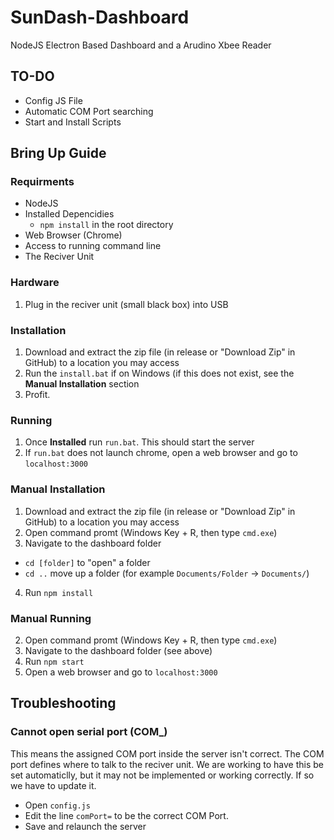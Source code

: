 # SunDash-Dashboard
NodeJS Electron Based Dashboard and a Arudino Xbee Reader

## TO-DO
- Config JS File
- Automatic COM Port searching
- Start and Install Scripts


## Bring Up Guide

### Requirments
- NodeJS
- Installed Depencidies
  - `npm install` in the root directory
- Web Browser (Chrome)
- Access to running command line
- The Reciver Unit

### Hardware
1. Plug in the reciver unit (small black box) into USB

### Installation
1. Download and extract the zip file (in release or "Download Zip" in GitHub) to a location you may access
2. Run the `install.bat` if on Windows (if this does not exist, see the **Manual Installation** section
3. Profit.

### Running
1. Once **Installed** run `run.bat`. This should start the server
2. If `run.bat` does not launch chrome, open a web browser and go to `localhost:3000`

### Manual Installation
1. Download and extract the zip file (in release or "Download Zip" in GitHub) to a location you may access
2. Open command promt (Windows Key + R, then type `cmd.exe`)
3. Navigate to the dashboard folder
  - `cd [folder]` to "open" a folder
  - `cd ..` move up a folder (for example `Documents/Folder` -> `Documents/`)
4. Run `npm install`

### Manual Running
2. Open command promt (Windows Key + R, then type `cmd.exe`)
3. Navigate to the dashboard folder (see above)
4. Run `npm start`
5. Open a web browser and go to `localhost:3000`


## Troubleshooting
### Cannot open serial port (COM_)
This means the assigned COM port inside the server isn't correct. The COM port defines where to talk to the reciver unit. We are working to have this be set automaticlly, but it may not be implemented or working correctly. If so we have to update it.
  - Open `config.js`
  - Edit the line `comPort=` to be the correct COM Port.
  - Save and relaunch the server
